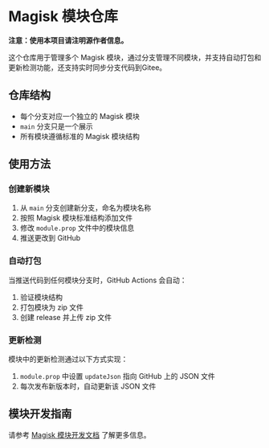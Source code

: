 # Magisk 模块仓库

**注意：使用本项目请注明源作者信息。**

这个仓库用于管理多个 Magisk 模块，通过分支管理不同模块，并支持自动打包和更新检测功能，还支持实时同步分支代码到Gitee。

## 仓库结构

- 每个分支对应一个独立的 Magisk 模块
- `main` 分支只是一个展示
- 所有模块遵循标准的 Magisk 模块结构

## 使用方法

### 创建新模块

1. 从 `main` 分支创建新分支，命名为模块名称
2. 按照 Magisk 模块标准结构添加文件
3. 修改 `module.prop` 文件中的模块信息
4. 推送更改到 GitHub

### 自动打包

当推送代码到任何模块分支时，GitHub Actions 会自动：

1. 验证模块结构
2. 打包模块为 zip 文件
3. 创建 release 并上传 zip 文件

### 更新检测

模块中的更新检测通过以下方式实现：

1. `module.prop` 中设置 `updateJson` 指向 GitHub 上的 JSON 文件
2. 每次发布新版本时，自动更新该 JSON 文件

## 模块开发指南

请参考 [Magisk 模块开发文档](https://topjohnwu.github.io/Magisk/guides.html) 了解更多信息。
